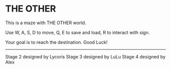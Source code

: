 # THE OTHER

This is a maze with THE OTHER world.

Use W, A, S, D to move, Q, E to save and load, R to interact with sign. 

Your goal is to reach the destination. Good Luck!

------

Stage 2 designed by Lycoris
Stage 3 designed by LuLu
Stage 4 designed by Alex
